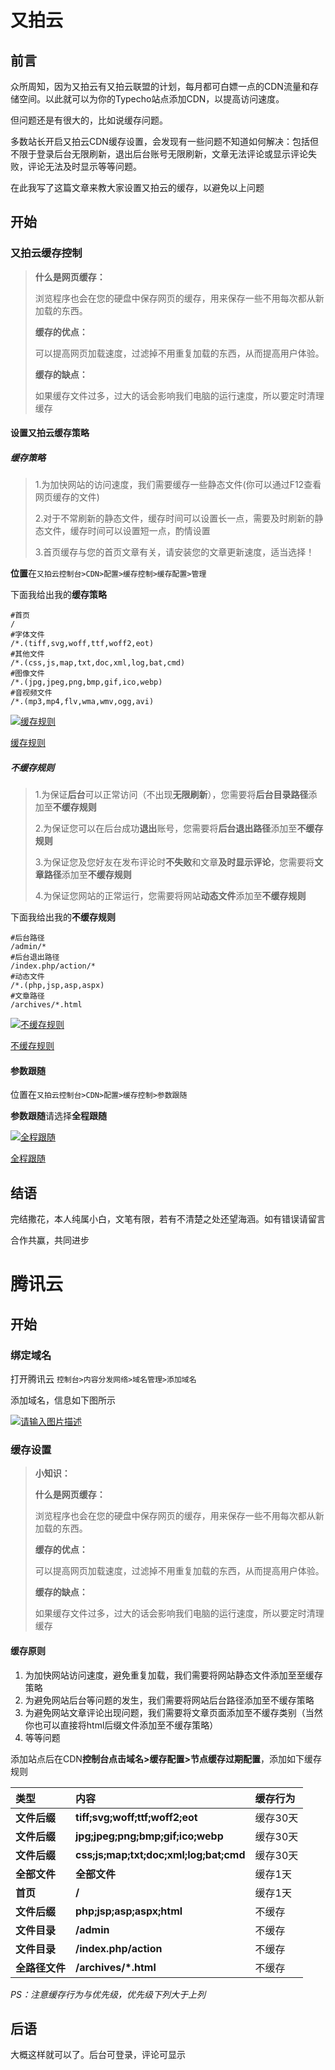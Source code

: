 # 又拍云

## 前言

众所周知，因为又拍云有又拍云联盟的计划，每月都可白嫖一点的CDN流量和存储空间。以此就可以为你的Typecho站点添加CDN，以提高访问速度。

但问题还是有很大的，比如说缓存问题。

多数站长开启又拍云CDN缓存设置，会发现有一些问题不知道如何解决：包括但不限于登录后台无限刷新，退出后台账号无限刷新，文章无法评论或显示评论失败，评论无法及时显示等等问题。

在此我写了这篇文章来教大家设置又拍云的缓存，以避免以上问题

## 开始

### 又拍云缓存控制

> **什么是网页缓存：**
>
> 浏览程序也会在您的硬盘中保存网页的缓存，用来保存一些不用每次都从新加载的东西。
>
> **缓存的优点：**
>
> 可以提高网页加载速度，过滤掉不用重复加载的东西，从而提高用户体验。
>
> **缓存的缺点：**
>
> 如果缓存文件过多，过大的话会影响我们电脑的运行速度，所以要定时清理缓存

#### 设置又拍云缓存策略

##### 缓存策略

> 1.为加快网站的访问速度，我们需要缓存一些静态文件(你可以通过F12查看网页缓存的文件)
>
> 2.对于不常刷新的静态文件，缓存时间可以设置长一点，需要及时刷新的静态文件，缓存时间可以设置短一点，酌情设置
>
> 3.首页缓存与您的首页文章有关，请安装您的文章更新速度，适当选择！

**位置**在`又拍云控制台>CDN>配置>缓存控制>缓存配置>管理`

下面我给出我的**缓存策略**

```
#首页
/
#字体文件
/*.(tiff,svg,woff,ttf,woff2,eot)
#其他文件
/*.(css,js,map,txt,doc,xml,log,bat,cmd)
#图像文件
/*.(jpg,jpeg,png,bmp,gif,ico,webp)
#音视频文件
/*.(mp3,mp4,flv,wma,wmv,ogg,avi)
```

[![缓存规则](https://pic.rmb.bdstatic.com/bjh/33647e6501c5d00fbe858efbce23891d.png)](https://pic.rmb.bdstatic.com/bjh/33647e6501c5d00fbe858efbce23891d.png)

[缓存规则](https://pic.rmb.bdstatic.com/bjh/33647e6501c5d00fbe858efbce23891d.png)



##### 不缓存规则

> 1.为保证**后台**可以正常访问（不出现**无限刷新**），您需要将**后台目录路径**添加至**不缓存规则**
>
> 2.为保证您可以在后台成功**退出**账号，您需要将**后台退出路径**添加至**不缓存规则**
>
> 3.为保证您及您好友在发布评论时**不失败**和文章**及时显示评论**，您需要将**文章路径**添加至**不缓存规则**
>
> 4.为保证您网站的正常运行，您需要将网站**动态文件**添加至**不缓存规则**

下面我给出我的**不缓存规则**

```
#后台路径
/admin/*
#后台退出路径
/index.php/action/*
#动态文件
/*.(php,jsp,asp,aspx)
#文章路径
/archives/*.html
```

[![不缓存规则](https://pic.rmb.bdstatic.com/bjh/484482563e8794a2acdbb0a78fc5b810.png)](https://pic.rmb.bdstatic.com/bjh/484482563e8794a2acdbb0a78fc5b810.png)

[不缓存规则](https://pic.rmb.bdstatic.com/bjh/484482563e8794a2acdbb0a78fc5b810.png)



#### 参数跟随

位置在`又拍云控制台>CDN>配置>缓存控制>参数跟随`

**参数跟随**请选择**全程跟随**

[![全程跟随](https://pic.rmb.bdstatic.com/bjh/f1c5cf1c95bd7bff745b6d7c588a4f1f.png)](https://pic.rmb.bdstatic.com/bjh/f1c5cf1c95bd7bff745b6d7c588a4f1f.png)

[全程跟随](https://pic.rmb.bdstatic.com/bjh/f1c5cf1c95bd7bff745b6d7c588a4f1f.png)



## 结语

完结撒花，本人纯属小白，文笔有限，若有不清楚之处还望海涵。如有错误请留言

合作共赢，共同进步

# 腾讯云

## 开始

### 绑定域名

打开腾讯云 `控制台>内容分发网络>域名管理>添加域名`

添加域名，信息如下图所示

[![请输入图片描述](https://image.raycns.com/raycns.com-20210703151111.jpg)](https://image.raycns.com/raycns.com-20210703151111.jpg)

### 缓存设置

> **小知识：**
>
> **什么是网页缓存：**
>
> 浏览程序也会在您的硬盘中保存网页的缓存，用来保存一些不用每次都从新加载的东西。
>
> **缓存的优点：**
>
> 可以提高网页加载速度，过滤掉不用重复加载的东西，从而提高用户体验。
>
> **缓存的缺点：**
>
> 如果缓存文件过多，过大的话会影响我们电脑的运行速度，所以要定时清理缓存

#### 缓存原则

1. 为加快网站访问速度，避免重复加载，我们需要将网站静态文件添加至至缓存策略
2. 为避免网站后台等问题的发生，我们需要将网站后台路径添加至不缓存策略
3. 为避免网站文章评论出现问题，我们需要将文章页面添加至不缓存类别（当然你也可以直接将html后缀文件添加至不缓存策略）
4. 等等问题

添加站点后在CDN**控制台点击域名>缓存配置>节点缓存过期配置**，添加如下缓存规则

| 类型           | 内容                                   | 缓存行为 |
| :------------- | :------------------------------------- | :------- |
| **文件后缀**   | **tiff;svg;woff;ttf;woff2;eot**        | 缓存30天 |
| **文件后缀**   | **jpg;jpeg;png;bmp;gif;ico;webp**      | 缓存30天 |
| **文件后缀**   | **css;js;map;txt;doc;xml;log;bat;cmd** | 缓存30天 |
| **全部文件**   | **全部文件**                           | 缓存1天  |
| **首页**       | **/**                                  | 缓存1天  |
| **文件后缀**   | **php;jsp;asp;aspx;html**              | 不缓存   |
| **文件目录**   | **/admin**                             | 不缓存   |
| **文件目录**   | **/index.php/action**                  | 不缓存   |
| **全路径文件** | **/archives/\*.html**                  | 不缓存   |

*PS：注意缓存行为与优先级，优先级下列大于上列*

## 后语

大概这样就可以了。后台可登录，评论可显示

